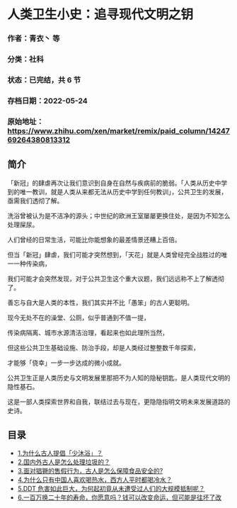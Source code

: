 # 人类卫生小史：追寻现代文明之钥

### 作者：青衣丶 等

### 分类：社科

### 状态：已完结，共 6 节

### 存档日期：2022-05-24

### 原始地址：https://www.zhihu.com/xen/market/remix/paid_column/1424769264380813312


## 简介
「新冠」的肆虐再次让我们意识到自身在自然与疾病前的脆弱。「人类从历史中学到的唯一教训，就是人类从来都无法从历史中学到任何教训」，公共卫生的发展，亟需我们透彻了解。


洗浴曾被认为是不洁净的源头；中世纪的欧洲王室屡屡更换住处，是因为不知怎么处理屎尿。


人们曾经的日常生活，可能比你能想象的最差情景还糟上百倍。


但当「新冠」肆虐，我们可能才突然想到，「天花」就是人类曾经完全战胜过的唯一一种传染病，


我们可能才会突然发现，对于公共卫生这个重大议题，我们远远称不上了解透彻了。


善忘与自大是人类的本性，我们其实并不比「愚笨」的古人更聪明。


现今无处不在的澡堂、公厕，似乎普通到不值一提，


传染病隔离、城市水源清洁治理，看起来也如此理所当然，


但这些公共卫生基础设施、防治手段，却是人类经过整整数千年探索，


才能够「侥幸」一步一步达成的微小成就。


公共卫生正是人类历史与文明发展里那把不为人知的隐秘钥匙，是人类现代文明的隐性基石。


这是一部人类探索世界和自我，联结过去与现在，更隐隐指明文明未来发展道路的史诗。


  





## 目录
- [1.为什么古人提倡「少沐浴」？](1.为什么古人提倡「少沐浴」？.md)
- [2.国内外古人是怎么处理垃圾的？](2.国内外古人是怎么处理垃圾的？.md)
- [3.面对猖獗的售假行为，古人是怎么保障食品安全的?](3.面对猖獗的售假行为，古人是怎么保障食品安全的?.md)
- [4.为什么只有中国人喜欢喝热水，西方人平时都喝冷水？](4.为什么只有中国人喜欢喝热水，西方人平时都喝冷水？.md)
- [5.DDT 危害如此巨大，为何起初竟从未遭受过人们的大规模抵制呢？](5.DDT%20危害如此巨大，为何起初竟从未遭受过人们的大规模抵制呢？.md)
- [6.一百万换二十年的寿命，你愿意吗？钱可以改变命运，但可能是往坏了改](6.一百万换二十年的寿命，你愿意吗？钱可以改变命运，但可能是往坏了改.md)